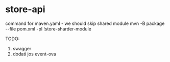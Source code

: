 # store-api

command for maven.yaml - we should skip shared module
mvn -B package --file pom.xml -pl !store-sharder-module

TODO:
1. swagger
2. dodati jos event-ova